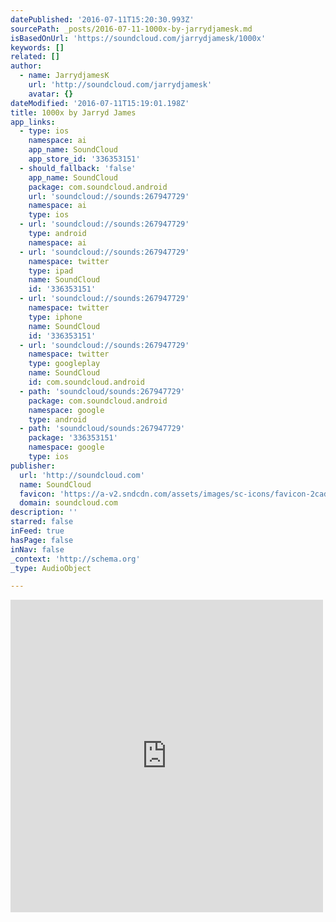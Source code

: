 ```yaml
---
datePublished: '2016-07-11T15:20:30.993Z'
sourcePath: _posts/2016-07-11-1000x-by-jarrydjamesk.md
isBasedOnUrl: 'https://soundcloud.com/jarrydjamesk/1000x'
keywords: []
related: []
author:
  - name: JarrydjamesK
    url: 'http://soundcloud.com/jarrydjamesk'
    avatar: {}
dateModified: '2016-07-11T15:19:01.198Z'
title: 1000x by Jarryd James
app_links:
  - type: ios
    namespace: ai
    app_name: SoundCloud
    app_store_id: '336353151'
  - should_fallback: 'false'
    app_name: SoundCloud
    package: com.soundcloud.android
    url: 'soundcloud://sounds:267947729'
    namespace: ai
    type: ios
  - url: 'soundcloud://sounds:267947729'
    type: android
    namespace: ai
  - url: 'soundcloud://sounds:267947729'
    namespace: twitter
    type: ipad
    name: SoundCloud
    id: '336353151'
  - url: 'soundcloud://sounds:267947729'
    namespace: twitter
    type: iphone
    name: SoundCloud
    id: '336353151'
  - url: 'soundcloud://sounds:267947729'
    namespace: twitter
    type: googleplay
    name: SoundCloud
    id: com.soundcloud.android
  - path: 'soundcloud/sounds:267947729'
    package: com.soundcloud.android
    namespace: google
    type: android
  - path: 'soundcloud/sounds:267947729'
    package: '336353151'
    namespace: google
    type: ios
publisher:
  url: 'http://soundcloud.com'
  name: SoundCloud
  favicon: 'https://a-v2.sndcdn.com/assets/images/sc-icons/favicon-2cadd14b.ico'
  domain: soundcloud.com
description: ''
starred: false
inFeed: true
hasPage: false
inNav: false
_context: 'http://schema.org'
_type: AudioObject

---
```

<iframe src="https://cdn.embedly.com/widgets/media.html?src=https%3A%2F%2Fw.soundcloud.com%2Fplayer%2F%3Fvisual%3Dtrue%26url%3Dhttp%253A%252F%252Fapi.soundcloud.com%252Ftracks%252F267947729%26show_artwork%3Dtrue&amp;url=https%3A%2F%2Fsoundcloud.com%2Fjarrydjamesk%2F1000x&amp;image=http%3A%2F%2Fi1.sndcdn.com%2Fartworks-C93TlguaXhz0-0-t500x500.jpg&amp;key=b7d04c9b404c499eba89ee7072e1c4f7&amp;type=text%2Fhtml&amp;schema=soundcloud" width="500" height="500" scrolling="no" frameborder="0" allowfullscreen="" style=""></iframe>